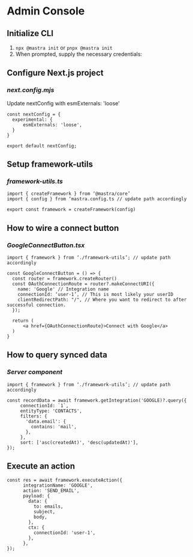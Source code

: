 # Admin Console

## Initialize CLI

1. `npx @mastra init` or `pnpx @mastra init`
2. When prompted, supply the necessary credentials:

## Configure Next.js project

### _next.config.mjs_

Update nextConfig with esmExternals: 'loose'

```
const nextConfig = {
  experimental: {
      esmExternals: 'loose',
  }
}

export default nextConfig;
```

## Setup framework-utils

### _framework-utils.ts_

```
import { createFramework } from ‘@mastra/core’
import { config } from ‘mastra.config.ts // update path accordingly

export const framework = createFramework(config)
```

## How to wire a connect button

### _GoogleConnectButton.tsx_

```
import { framework } from ‘./framework-utils’; // update path accordingly

const GoogleConnectButton = () => {
  const router = framework.createRouter()
  const OAuthConnectionRoute = router?.makeConnectURI({
    name: 'Google' // Integration name
    connectionId: ‘user-1’, // This is most likely your userID
    clientRedirectPath: "/", // Where you want to redirect to after successful connection.
  });

  return (
      <a href={OAuthConnectionRoute}>Connect with Google</a>
  )
}
```

## How to query synced data

### _Server component_

```
import { framework } from ‘./framework-utils’; // update path accordingly

const recordData = await framework.getIntegration('GOOGLE)?.query({
     connectionId: `1`,
     entityType: 'CONTACTS',
     filters: {
       'data.email': {
         contains: 'mail',
       },
     },
     sort: ['asc(createdAt)', 'desc(updatedAt)'],
});
```

## Execute an action

```
const res = await framework.executeAction({
      integrationName: 'GOOGLE',
      action: 'SEND_EMAIL',
      payload: {
        data: {
          to: emails,
          subject,
          body,
        },
        ctx: {
          connectionId: 'user-1',
        },
      },
});
```

